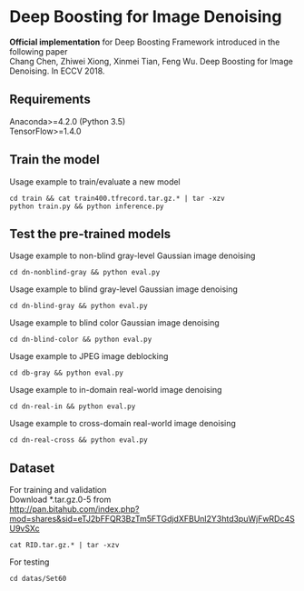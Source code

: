 Deep Boosting for Image Denoising
====
**Official implementation** for Deep Boosting Framework introduced in the following paper <br/>
Chang Chen, Zhiwei Xiong, Xinmei Tian, Feng Wu. Deep Boosting for Image Denoising. In ECCV 2018. <br/>

## Requirements
Anaconda>=4.2.0 (Python 3.5) <br/>
TensorFlow>=1.4.0 <br/>

## Train the model
Usage example to train/evaluate a new model <br/>
```
cd train && cat train400.tfrecord.tar.gz.* | tar -xzv
python train.py && python inference.py
```
## Test the pre-trained models
Usage example to non-blind gray-level Gaussian image denoising <br/>
```
cd dn-nonblind-gray && python eval.py
```
Usage example to blind gray-level Gaussian image denoising <br/>
```
cd dn-blind-gray && python eval.py
```
Usage example to blind color Gaussian image denoising <br/>
```
cd dn-blind-color && python eval.py
```
Usage example to JPEG image deblocking
```
cd db-gray && python eval.py
```
Usage example to in-domain real-world image denoising
```
cd dn-real-in && python eval.py
```
Usage example to cross-domain real-world image denoising
```
cd dn-real-cross && python eval.py
```
## Dataset
For training and validation <br/>
Download *.tar.gz.0-5 from <br/>
http://pan.bitahub.com/index.php?mod=shares&sid=eTJ2bFFQR3BzTm5FTGdjdXFBUnl2Y3htd3puWjFwRDc4SU9vSXc
```
cat RID.tar.gz.* | tar -xzv
```
For testing <br/>
```
cd datas/Set60
```
